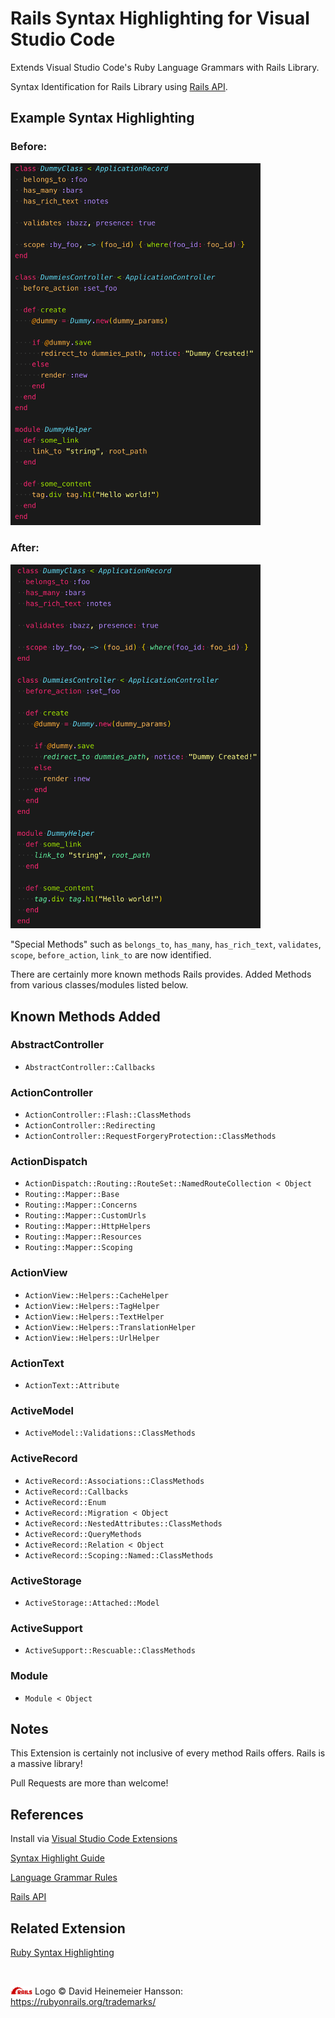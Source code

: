 # Rails Syntax Highlighting for Visual Studio Code
Extends Visual Studio Code's Ruby Language Grammars with Rails Library.

Syntax Identification for Rails Library using [Rails API](https://api.rubyonrails.org).

## Example Syntax Highlighting
### Before:
<img src="https://raw.githubusercontent.com/smridge/vscode_rails_syntax/master/images/before.png" width="400">

### After:
<img src="https://raw.githubusercontent.com/smridge/vscode_rails_syntax/master/images/after.png" width="400">


"Special Methods" such as `belongs_to`, `has_many`, `has_rich_text`, `validates`, `scope`, `before_action`, `link_to` are now identified.

There are certainly more known methods Rails provides. Added Methods from various classes/modules listed below.

## Known Methods Added

### AbstractController
- `AbstractController::Callbacks`

### ActionController
- `ActionController::Flash::ClassMethods`
- `ActionController::Redirecting`
- `ActionController::RequestForgeryProtection::ClassMethods`

### ActionDispatch
- `ActionDispatch::Routing::RouteSet::NamedRouteCollection < Object`
- `Routing::Mapper::Base`
- `Routing::Mapper::Concerns`
- `Routing::Mapper::CustomUrls`
- `Routing::Mapper::HttpHelpers`
- `Routing::Mapper::Resources`
- `Routing::Mapper::Scoping`

### ActionView
- `ActionView::Helpers::CacheHelper`
- `ActionView::Helpers::TagHelper`
- `ActionView::Helpers::TextHelper`
- `ActionView::Helpers::TranslationHelper`
- `ActionView::Helpers::UrlHelper`

### ActionText
- `ActionText::Attribute`

### ActiveModel
- `ActiveModel::Validations::ClassMethods`

### ActiveRecord
- `ActiveRecord::Associations::ClassMethods`
- `ActiveRecord::Callbacks`
- `ActiveRecord::Enum`
- `ActiveRecord::Migration < Object`
- `ActiveRecord::NestedAttributes::ClassMethods`
- `ActiveRecord::QueryMethods`
- `ActiveRecord::Relation < Object`
- `ActiveRecord::Scoping::Named::ClassMethods`

### ActiveStorage
- `ActiveStorage::Attached::Model`

### ActiveSupport
- `ActiveSupport::Rescuable::ClassMethods`

### Module
- `Module < Object`

## Notes
This Extension is certainly not inclusive of every method Rails offers. Rails is a massive library!

Pull Requests are more than welcome!

## References
Install via [Visual Studio Code Extensions](https://marketplace.visualstudio.com/items?itemName=SarahRidge.vscode-rails-syntax)

[Syntax Highlight Guide](https://code.visualstudio.com/api/language-extensions/syntax-highlight-guide)

[Language Grammar Rules](https://macromates.com/manual/en/language_grammars)

[Rails API](https://api.rubyonrails.org)

## Related Extension

[Ruby Syntax Highlighting](https://github.com/smridge/vscode-ruby-syntax)

<br>

<img src="https://raw.githubusercontent.com/smridge/vscode_rails_syntax/master/images/icon.png" width="35"> Logo &copy; David Heinemeier Hansson: https://rubyonrails.org/trademarks/
